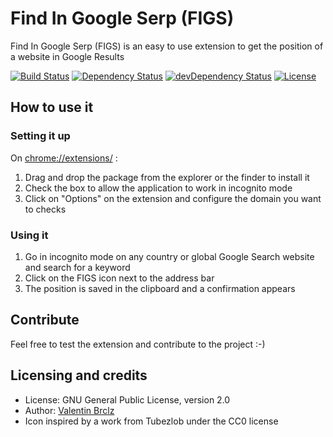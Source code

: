 Find In Google Serp (FIGS)
======
Find In Google Serp (FIGS) is an easy to use extension to get the position of a website in Google Results

[![Build Status](https://api.travis-ci.org/ValentinBrclz/FIGS.png)](http://travis-ci.org/ValentinBrclz/FIGS)
[![Dependency Status](https://img.shields.io/david/ValentinBrclz/figs.svg?style=flat)](https://david-dm.org/ValentinBrclz/figs#info=Dependencies)
[![devDependency Status](https://img.shields.io/david/dev/ValentinBrclz/figs.svg?style=flat)](https://david-dm.org/ValentinBrclz/figs#info=devDependencies)
[![License](https://img.shields.io/badge/license-GPLv2-blue.svg?style=flat)](http://opensource.org/licenses/GPL-2.0)

## How to use it
### Setting it up
On [chrome://extensions/](chrome://extensions/) :
 1. Drag and drop the package from the explorer or the finder to install it
 2. Check the box to allow the application to work in incognito mode
 3. Click on "Options" on the extension and configure the domain you want to checks

### Using it
 1. Go in incognito mode on any country or global Google Search website and search for a keyword
 2. Click on the FIGS icon next to the address bar
 3. The position is saved in the clipboard and a confirmation appears

## Contribute
Feel free to test the extension and contribute to the project :-)

## Licensing and credits
* License: GNU General Public License, version 2.0
* Author: [Valentin Brclz](https://github.com/ValentinBrclz)
* Icon inspired by a work from Tubezlob under the CC0 license
